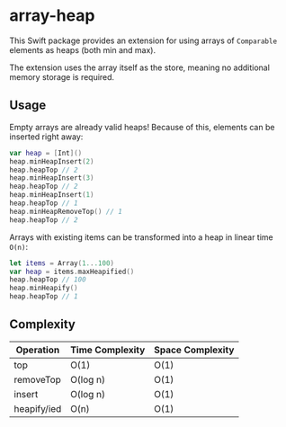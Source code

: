 # array-heap

This Swift package provides an extension for using arrays of `Comparable` elements as heaps (both min and max).

The extension uses the array itself as the store, meaning no additional memory storage is required.

## Usage

Empty arrays are already valid heaps! Because of this, elements can be inserted right away:

```swift
var heap = [Int]()
heap.minHeapInsert(2)
heap.heapTop // 2
heap.minHeapInsert(3)
heap.heapTop // 2
heap.minHeapInsert(1)
heap.heapTop // 1
heap.minHeapRemoveTop() // 1
heap.heapTop // 2
```

Arrays with existing items can be transformed into a heap in linear time `O(n)`:

```swift
let items = Array(1...100)
var heap = items.maxHeapified()
heap.heapTop // 100
heap.minHeapify()
heap.heapTop // 1
```

## Complexity

| Operation   | Time Complexity | Space Complexity |
| ----------- | --------------- | ---------------- |
| top         | O(1)            | O(1)             |
| removeTop   | O(log n)        | O(1)             |
| insert      | O(log n)        | O(1)             |
| heapify/ied | O(n)            | O(1)             |


